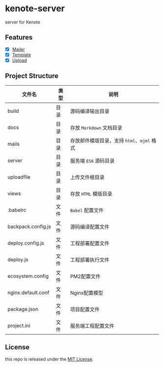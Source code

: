 # kenote-server
server for Kenote

## Features

- [x] [Mailer](./docs/mailer.md)
- [x] [Template](./docs/template.md)
- [x] [Upload](./docs/upload.md)

## Project Structure

| 文件名 | 类型 | 说明 |
|---|---|---|
| build | 目录 | 源码编译输出目录 |
| docs | 目录 | 存放 `Markdown` 文档目录 |
| mails | 目录 | 存放邮件模版目录，支持 `html`、`mjml` 格式 |
| server | 目录 | 服务端 `ES6` 源码目录 |
| uploadfile | 目录 | 上传文件根目录 |
| views | 目录 | 存放 `HTML` 模版目录 |
| .babelrc | 文件 | `Babel` 配置文件 |
| backpack.config.js | 文件 | 源码编译配置文件 |
| deploy.config.js | 文件 | 工程部署配置文件 |
| deploy.js | 文件 | 工程部署执行文件 |
| ecosystem.config | 文件 | PM2配置文件 |
| nginx.default.conf | 文件 | Nginx配置模型 |
| package.json | 文件 | 项目配置文件 |
| project.ini | 文件 | 服务端工程配置文件 |

## License

this repo is released under the [MIT License](https://github.com/kenote/kenote-server/blob/master/LICENSE).